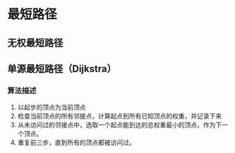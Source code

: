 # 最短路径

## 无权最短路径

## 单源最短路径（Dijkstra）

### 算法描述

1. 以起步的顶点为当前顶点
2. 检查当前顶点的所有邻接点，计算起点到所有已知顶点的权重，并记录下来
3. 从未访问过的邻接点中，选取一个起点能到达的总权重最小的顶点，作为下一个顶点。
4. 重复前三步，直到所有的顶点都被访问过。